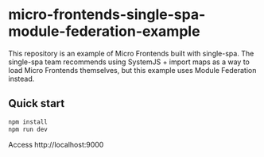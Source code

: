 # micro-frontends-single-spa-module-federation-example

This repository is an example of Micro Frontends built with single-spa.
The single-spa team recommends using SystemJS + import maps as a way to load Micro Frontends themselves, but this example uses Module Federation instead.

## Quick start

```sh
npm install
npm run dev
```

Access http://localhost:9000
